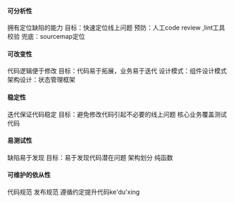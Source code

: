 #### 可分析性
拥有定位缺陷的能力
目标：快速定位线上问题
预防：人工code review ,lint工具校验
兜底：sourcemap定位

#### 可改变性
代码逻辑便于修改
目标：代码易于拓展，业务易于迭代
设计模式：组件设计模式
架构设计：状态管理框架

#### 稳定性
迭代保证代码稳定
目标：避免修改代码引起不必要的线上问题
核心业务覆盖测试代码

#### 易测试性
缺陷易于发现
目标：易于发现代码潜在问题
架构划分
纯函数

#### 可维护的依从性
代码规范 发布规范
遵循约定提升代码ke'du'xing
